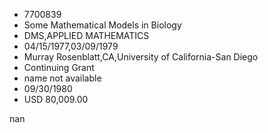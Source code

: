
* 7700839
* Some Mathematical Models in Biology
* DMS,APPLIED MATHEMATICS
* 04/15/1977,03/09/1979
* Murray Rosenblatt,CA,University of California-San Diego
* Continuing Grant
*   name not available
* 09/30/1980
* USD 80,009.00

nan
